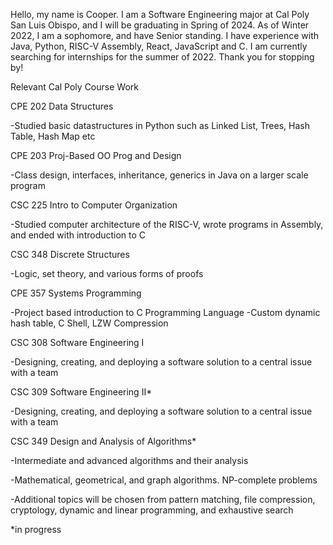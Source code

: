 Hello, my name is Cooper. I am a Software Engineering major at Cal Poly San Luis Obispo, and I will be graduating in Spring of 2024. As of Winter 2022, I am a sophomore, and have Senior standing. I have experience with Java, Python, RISC-V Assembly, React, JavaScript and C. I am currently searching for internships for the summer of 2022. Thank you for stopping by!

Relevant Cal Poly Course Work

CPE 202 Data Structures

-Studied basic datastructures in Python such as Linked List, Trees, Hash Table, Hash Map etc

CPE 203 Proj-Based OO Prog and Design

-Class design, interfaces, inheritance, generics in Java on a larger scale program

CSC 225 Intro to Computer Organization

-Studied computer architecture of the RISC-V, wrote programs in Assembly, and ended with introduction to C

CSC 348 Discrete Structures

-Logic, set theory, and various forms of proofs

CPE 357 Systems Programming

-Project based introduction to C Programming Language
-Custom dynamic hash table, C Shell, LZW Compression

CSC 308 Software Engineering I

-Designing, creating, and deploying a software solution to a central issue with a team

CSC 309 Software Engineering II*

-Designing, creating, and deploying a software solution to a central issue with a team

CSC 349 Design and Analysis of Algorithms*

-Intermediate and advanced algorithms and their analysis

-Mathematical, geometrical, and graph algorithms. NP-complete problems

-Additional topics will be chosen from pattern matching, file compression, cryptology, dynamic and linear programming, and exhaustive search

*in progress
